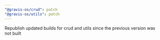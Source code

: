 ```yaml
---
"@gravis-os/crud": patch
"@gravis-os/utils": patch
---
```


Republish updated builds for crud and utils since the previous version was not built
